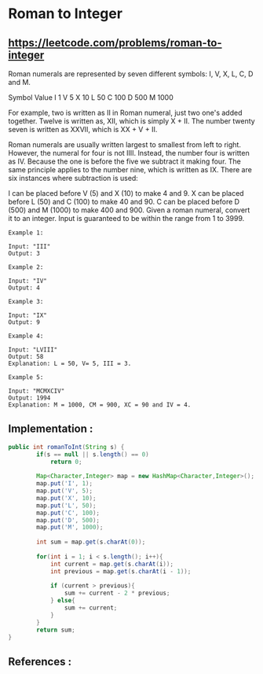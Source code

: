 # Roman to Integer
## https://leetcode.com/problems/roman-to-integer

Roman numerals are represented by seven different symbols: I, V, X, L, C, D and M.

Symbol       Value
I             1
V             5
X             10
L             50
C             100
D             500
M             1000

For example, two is written as II in Roman numeral, just two one's added together. Twelve is written as, XII, which is simply X + II. The number twenty seven is written as XXVII, which is XX + V + II.

Roman numerals are usually written largest to smallest from left to right. However, the numeral for four is not IIII. Instead, the number four is written as IV. Because the one is before the five we subtract it making four. The same principle applies to the number nine, which is written as IX. There are six instances where subtraction is used:

I can be placed before V (5) and X (10) to make 4 and 9. 
X can be placed before L (50) and C (100) to make 40 and 90. 
C can be placed before D (500) and M (1000) to make 400 and 900.
Given a roman numeral, convert it to an integer. Input is guaranteed to be within the range from 1 to 3999.

```
Example 1:

Input: "III"
Output: 3

Example 2:

Input: "IV"
Output: 4

Example 3:

Input: "IX"
Output: 9

Example 4:

Input: "LVIII"
Output: 58
Explanation: L = 50, V= 5, III = 3.

Example 5:

Input: "MCMXCIV"
Output: 1994
Explanation: M = 1000, CM = 900, XC = 90 and IV = 4.
```

## Implementation :

```java
public int romanToInt(String s) {
        if(s == null || s.length() == 0)
            return 0;
        
        Map<Character,Integer> map = new HashMap<Character,Integer>();
        map.put('I', 1);
        map.put('V', 5);
        map.put('X', 10);
        map.put('L', 50);
        map.put('C', 100);
        map.put('D', 500);
        map.put('M', 1000);
        
        int sum = map.get(s.charAt(0));
        
        for(int i = 1; i < s.length(); i++){
            int current = map.get(s.charAt(i));
            int previous = map.get(s.charAt(i - 1));
            
            if (current > previous){
                sum += current - 2 * previous;
            } else{
                sum += current;
            }
        }
        return sum;
}
```

## References :
